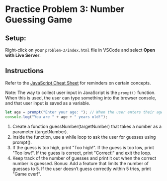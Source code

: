 # Practice Problem 3: Number Guessing Game
## Setup:
Right-click on your `problem-3/index.html` file in VSCode and select **Open with Live Server**.  

## Instructions
Refer to the [JavaScript Cheat Sheet](../../cheatSheet.js) for reminders on certain concepts.

Note: The way to collect user input in JavaScript is the `prompt()` function. When this is used, the user can type something into the browser console, and that user input is saved as a variable.
```javascript
let age = prompt("Enter your age: "); // When the user enters their age, the input is saved to this variable 'age'
console.log("You are " + age + " years old!");
```

1. Create a function guessNumber(targetNumber) that takes a number as a parameter (targetNumber).
2. Inside the function, use a while loop to ask the user for guesses using prompt().
3. If the guess is too high, print "Too high!". If the guess is too low, print "Too low!". If the guess is correct, print "Correct!" and exit the loop.
4. Keep track of the number of guesses and print it out when the correct number is guessed.
Bonus: Add a feature that limits the number of guesses to 5. If the user doesn’t guess correctly within 5 tries, print "Game over!".